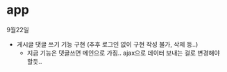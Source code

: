 # app
9월22일
- 게시글 댓글 쓰기 기능 구현
    (추후 로그인 없이 구현 작성 불가, 삭제 등..)
    + 지금 기능은 댓글쓰면 메인으로 가짐.. ajax으로 데이터 보내는 걸로 변경해야 할듯..